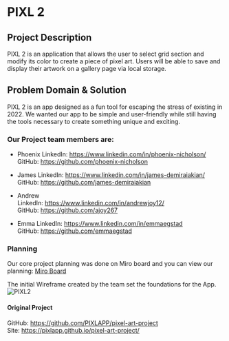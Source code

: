 # PIXL 2

## Project Description

PIXL 2 is an application that allows the user to select grid section and modify its color to create a piece of pixel art. Users will be able to save and display their artwork on a gallery page via local storage.

## Problem Domain & Solution

PIXL 2 is an app designed as a fun tool for escaping the stress of existing in 2022. We wanted our app to be simple and user-friendly while still having the tools necessary to create something unique and exciting.

### Our Project team members are:

- Phoenix
  LinkedIn: <a href = "https://www.linkedin.com/in/phoenix-nicholson/">https://www.linkedin.com/in/phoenix-nicholson/</a>
  <br>
  GitHub: <a href = "https://github.com/phoenix-nicholson">https://github.com/phoenix-nicholson</a>

- James
  LinkedIn: <a href = "https://www.linkedin.com/in/james-demiraiakian/">https://www.linkedin.com/in/james-demiraiakian/</a>
  <br>
  GitHub: <a href = "https://github.com/james-demiraiakian">https://github.com/james-demiraiakian</a>

- Andrew
  <br>
  LinkedIn: <a href = "https://www.linkedin.com/in/andrewjoy12/">https://www.linkedin.com/in/andrewjoy12/
  </a>
  <br>
  GitHub: <a href = "https://github.com/ajoy267
    ">https://github.com/ajoy267
  </a>

- Emma
  LinkedIn: <a href = "https://www.linkedin.com/in/emmaegstad">https://www.linkedin.com/in/emmaegstad</a>
  <br>
  GitHub: <a href = "https://github.com/emmaegstad">https://github.com/emmaegstad</a>

### Planning

Our core project planning was done on Miro board and you can view our planning:
<a href="https://miro.com/app/board/uXjVO9xfIEM=/?share_link_id=822400900447"> Miro Board </a>

The initial Wireframe created by the team set the foundations for the App.
![PIXL2](/assets/wireframe.png)

#### Original Project

GitHub: <a href = "https://github.com/PIXLAPP/pixel-art-project">https://github.com/PIXLAPP/pixel-art-project</a>
<br>
Site: <a href = "https://pixlapp.github.io/pixel-art-project/">https://pixlapp.github.io/pixel-art-project/</a>
